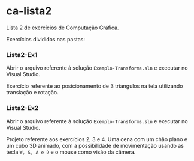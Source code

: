 # ca-lista2

Lista 2 de exercícios de Computação Gráfica.

Exercícios divididos nas pastas:

### Lista2-Ex1

Abrir o arquivo referente à solução `Exemplo-Transforms.sln` e executar no Visual Studio.

Exercício referente ao posicionamento de 3 triangulos na tela utilizando translação e rotação.

### Lista2-Ex2

Abrir o arquivo referente à solução `Exemplo-Transforms.sln` e executar no Visual Studio.

Projeto referente aos exercícios 2, 3 e 4. Uma cena com um chão plano e um cubo 3D animado, com a possibilidade de movimentação usando as tecla `W, S, A e D` e o mouse como visão da câmera.
